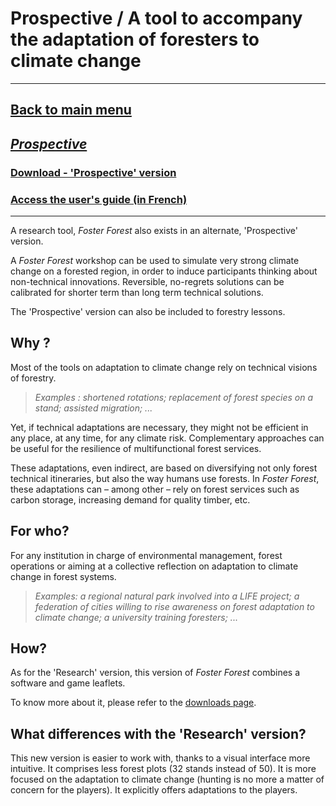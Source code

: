 # Prospective / A tool to accompany the adaptation of foresters to climate change

***
## [Back to main menu](https://timotheefouqueray.github.io/fosterforest/english/home-eng)
## *[Prospective](https://timotheefouqueray.github.io/fosterforest/english/prospective-eng)*
### [Download - 'Prospective' version](https://timotheefouqueray.github.io/fosterforest/english/telecharger-prospective-eng)
### [Access the user's guide (in French)](https://timotheefouqueray.github.io/fosterforest/prospective/tutoriels)
***

A research tool, _Foster Forest_ also exists in an alternate, 'Prospective' version.

A _Foster Forest_ workshop can be used to simulate very strong climate change on a forested region, in order to induce participants thinking about non-technical innovations. Reversible, no-regrets solutions can be calibrated for shorter term than long term technical solutions.

The 'Prospective' version can also be included to forestry lessons.


## Why ?

Most of the tools on adaptation to climate change rely on technical visions of forestry.

> *Examples : shortened rotations; replacement of forest species on a stand; assisted migration; ...*

Yet, if technical adaptations are necessary, they might not be efficient in any place, at any time, for any climate risk. Complementary approaches can be useful for the resilience of multifunctional forest services.

These adaptations, even indirect, are based on diversifying not only forest technical itineraries, but also the way humans use forests. In _Foster Forest_, these adaptations can – among other – rely on forest services such as carbon storage, increasing demand for quality timber, etc.


## For who?


For any institution in charge of environmental management, forest operations or aiming at a collective reflection on adaptation to climate change in forest systems.

> *Examples: a regional natural park involved into a LIFE project; a federation of cities willing to rise awareness on forest adaptation to climate change; a university training foresters; ...*



## How?

As for the 'Research' version, this version of _Foster Forest_ combines a software and game leaflets.

To know more about it, please refer to the [downloads page](https://timotheefouqueray.github.io/fosterforest/english/telecharger-prospective-eng).

## What differences with the 'Research' version?

This new version is easier to work with, thanks to a visual interface more intuitive. It comprises less forest plots (32 stands instead of 50). It is more focused on the adaptation to climate change (hunting is no more a matter of concern for the players). It explicitly offers adaptations to the players.
